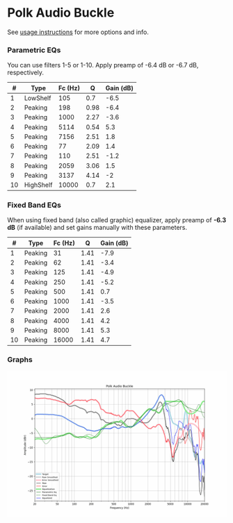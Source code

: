 # Polk Audio Buckle
See [usage instructions](https://github.com/jaakkopasanen/AutoEq#usage) for more options and info.

### Parametric EQs
You can use filters 1-5 or 1-10. Apply preamp of -6.4 dB or -6.7 dB, respectively.

|   # | Type      |   Fc (Hz) |    Q |   Gain (dB) |
|-----|-----------|-----------|------|-------------|
|   1 | LowShelf  |       105 | 0.7  |        -6.5 |
|   2 | Peaking   |       198 | 0.98 |        -6.4 |
|   3 | Peaking   |      1000 | 2.27 |        -3.6 |
|   4 | Peaking   |      5114 | 0.54 |         5.3 |
|   5 | Peaking   |      7156 | 2.51 |         1.8 |
|   6 | Peaking   |        77 | 2.09 |         1.4 |
|   7 | Peaking   |       110 | 2.51 |        -1.2 |
|   8 | Peaking   |      2059 | 3.06 |         1.5 |
|   9 | Peaking   |      3137 | 4.14 |        -2   |
|  10 | HighShelf |     10000 | 0.7  |         2.1 |

### Fixed Band EQs
When using fixed band (also called graphic) equalizer, apply preamp of **-6.3 dB** (if available) and set gains manually with these parameters.

|   # | Type    |   Fc (Hz) |    Q |   Gain (dB) |
|-----|---------|-----------|------|-------------|
|   1 | Peaking |        31 | 1.41 |        -7.9 |
|   2 | Peaking |        62 | 1.41 |        -3.4 |
|   3 | Peaking |       125 | 1.41 |        -4.9 |
|   4 | Peaking |       250 | 1.41 |        -5.2 |
|   5 | Peaking |       500 | 1.41 |         0.7 |
|   6 | Peaking |      1000 | 1.41 |        -3.5 |
|   7 | Peaking |      2000 | 1.41 |         2.6 |
|   8 | Peaking |      4000 | 1.41 |         4.2 |
|   9 | Peaking |      8000 | 1.41 |         5.3 |
|  10 | Peaking |     16000 | 1.41 |         4.7 |

### Graphs
![](./Polk%20Audio%20Buckle.png)
